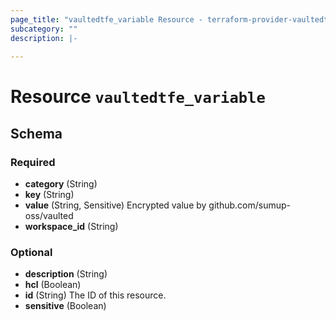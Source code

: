 ```yaml
---
page_title: "vaultedtfe_variable Resource - terraform-provider-vaultedtfe"
subcategory: ""
description: |-
  
---
```


# Resource `vaultedtfe_variable`





## Schema

### Required

- **category** (String)
- **key** (String)
- **value** (String, Sensitive) Encrypted value by github.com/sumup-oss/vaulted
- **workspace_id** (String)

### Optional

- **description** (String)
- **hcl** (Boolean)
- **id** (String) The ID of this resource.
- **sensitive** (Boolean)


